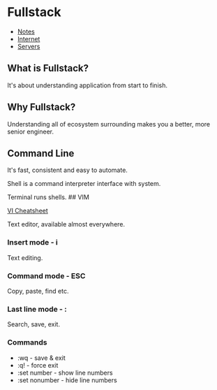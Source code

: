# Fullstack

- [Notes](../README.md)
- [Internet](./internet/README.md)
- [Servers](./servers/README.md)

## What is Fullstack?

It's about understanding application from start to finish.

## Why Fullstack?

Understanding all of ecosystem surrounding makes you a better, more senior engineer.

## Command Line

It's fast, consistent and easy to automate.

Shell is a command interpreter interface with system.

Terminal runs shells.
\## VIM

[VI Cheatsheet](https://linuxmoz.com/vi-commands-cheat-sheet/)

Text editor, available almost everywhere.

### Insert mode - i

Text editing.

### Command mode - ESC

Copy, paste, find etc.

### Last line mode - :

Search, save, exit.

### Commands

- :wq - save & exit
- :q! - force exit
- :set number - show line numbers
- :set nonumber - hide line numbers
